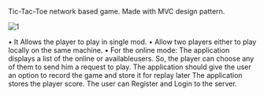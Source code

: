 Tic-Tac-Toe network based game. Made with MVC design pattern. 

![1](https://github.com/user-attachments/assets/51e87390-4637-4629-af22-758dd3cacd3e)

• It Allows the player to play in single mod.
• Allow two players either to play locally on the same machine.
• For the online mode:
The application displays a list of the online or availableusers. So, the player can choose any of them to send him a request to play.
The application should give the user an option to record the game and store it for replay later
The application stores the player score.
The user can Register and Login to the server.
